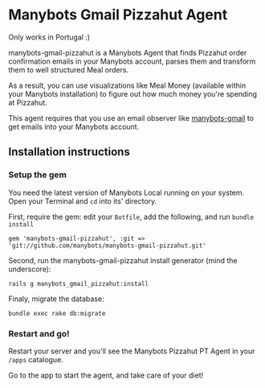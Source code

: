 # Manybots Gmail Pizzahut Agent

Only works in Portugal :)

manybots-gmail-pizzahut is a Manybots Agent that finds Pizzahut order confirmation emails in your Manybots account, parses them and transform them to well structured Meal orders.

As a result, you can use visualizations like Meal Money (available within your Manybots installation) to figure out how much money you're spending at Pizzahut.

This agent requires that you use an email observer like [manybots-gmail](https://github.com/manybots/manybots-gmail) to get emails into your Manybots account.

## Installation instructions

### Setup the gem

You need the latest version of Manybots Local running on your system. Open your Terminal and `cd` into its' directory.

First, require the gem: edit your `Botfile`, add the following, and run `bundle install`

```
gem 'manybots-gmail-pizzahut', :git => 'git://github.com/manybots/manybots-gmail-pizzahut.git'
```

Second, run the manybots-gmail-pizzahut install generator (mind the underscore):

```
rails g manybots_gmail_pizzahut:install
```

Finaly, migrate the database:

```
bundle exec rake db:migrate
```

### Restart and go!

Restart your server and you'll see the Manybots Pizzahut PT Agent in your `/apps` catalogue. 

Go to the app to start the agent, and take care of your diet!
